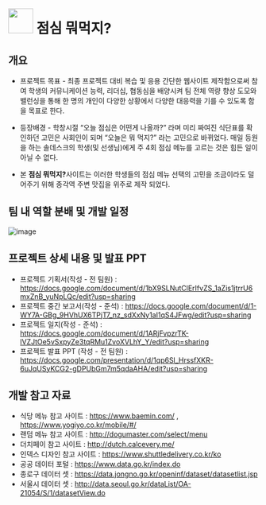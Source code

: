 # <img src=https://user-images.githubusercontent.com/84692769/149891690-9f3e6189-caa6-4f21-89ba-c2c03c68505c.png width="50" height="50">  점심 뭐먹지?

## 개요
- 프로젝트 목표 - 최종 프로젝트 대비 복습 및 응용 간단한 웹사이트 제작함으로써  참여 학생의 커뮤니케이션 능력, 리더십, 협동심을 배양시켜 팀 전체 역량 향상 도모와 밸런싱을 통해 한 명의 개인이 다양한 상황에서 다양한 대응력을 기를 수 있도록 함을 목표로 한다.

- 등장배경 - 학창시절  “오늘 점심은 어떤게 나올까?” 라며 미리 짜여진 식단표를 확인하던 고민은 사회인이 되며 “오늘은 뭐 먹지?” 라는 고민으로 바뀌었다. 매일 등원을 하는 솔데스크의 학생(및 선생님)에게 주 4회 점심 메뉴를 고르는 것은 힘든 일이 아닐 수 없다. 
- 본 <Strong>점심 뭐먹지?</Strong>사이트는 이러한 학생들의 점심 메뉴 선택의 고민을 조금이라도 덜어주기 위해 종각역 주변 맛집을 위주로 제작 되었다. 

## 팀 내 역할 분배 및 개발 일정
![image](https://user-images.githubusercontent.com/84692769/149885556-df7190bc-8c61-4a97-9832-22bc1074e335.png)

## 프로젝트 상세 내용 및 발표 PPT
- 프로젝트 기획서(작성 - 전 팀원) : https://docs.google.com/document/d/1bX9SLNutClErIfvZS_1aZis1jtrrU6mxZnB_yuNpLQc/edit?usp=sharing
- 프로젝트 중간 보고서(작성 - 준석) : https://docs.google.com/document/d/1-WY7A-GBg_9HVhUX6TPjT7_nz_sdXxNy1aI1qS4JFwg/edit?usp=sharing
- 프로젝트 일지(작성 - 준석) : https://docs.google.com/document/d/1ARjFvpzrTK-lVZJtOe5vSxpyZe3tqRMu1ZvoXVLhY_Y/edit?usp=sharing
- 프로젝트 발표 PPT (작성 - 전 팀원) : https://docs.google.com/presentation/d/1qp6Sl_HrssfXKR-6uJqUSyKCG2-gDPUbGm7m5qdaAHA/edit?usp=sharing

## 개발 참고 자료
- 식당 메뉴 참고 사이트 : https://www.baemin.com/ , https://www.yogiyo.co.kr/mobile/#/
- 랜덤 메뉴 참고 사이트 : http://dogumaster.com/select/menu 
- 더치페이 참고 사이트 : http://dutch.calcevery.me/
- 인덱스 디자인 참고 사이트 : https://www.shuttledelivery.co.kr/ko 
- 공공 데이터 포털 : https://www.data.go.kr/index.do 
- 종로구 데이터 셋 : https://data.jongno.go.kr/openinf/dataset/datasetlist.jsp 
- 서울시 데이터 셋  : http://data.seoul.go.kr/dataList/OA-21054/S/1/datasetView.do 
